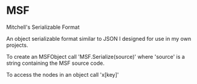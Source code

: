 # MSF
 Mitchell's Serializable Format

An object serializable format similar to JSON I designed for use in my own projects.


To create an MSFObject call 'MSF.Serialize(source)' where 'source' is a string containing the MSF source code.

To access the nodes in an object call 'x[key]'
